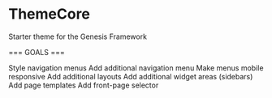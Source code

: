 ThemeCore
=========

Starter theme for the Genesis Framework

=== GOALS ===

Style navigation menus
Add additional navigation menu
Make menus mobile responsive
Add additional layouts
Add additional widget areas (sidebars)
Add page templates
Add front-page selector 


